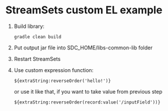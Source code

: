 # StreamSets custom EL example

1. Build library:

    `gradle clean build`
 
1. Put output jar file into SDC_HOME/libs-common-lib folder
1. Restart StreamSets
1. Use custom expression function:

    `${extraString:reverseOrder('hello!')}`
    
   or use it like that, if you want to take value from previous step 
    
    `${extraString:reverseOrder(record:value('/inputField'))}`
